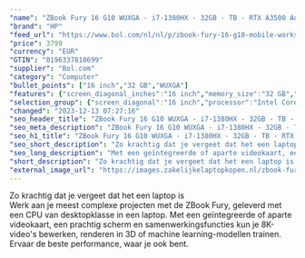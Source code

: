 ```yaml
---
"name": "ZBook Fury 16 G10 WUXGA - i7-1380HX - 32GB - TB - RTX A3500 Ada"
"brand": "HP"
"feed_url": "https://www.bol.com/nl/nl/p/zbook-fury-16-g10-mobile-workstation-pc-wolf-pro-security-edition-16-windows-11-pro-intel-core-i7-32gb-ram-1tb-ssd-nvidia-wuxga/9300000156850984"
"price": 3799
"currency": "EUR"
"GTIN": "0196337818699"
"supplier": "Bol.com"
"category": "Computer"
"bullet_points": ["16 inch","32 GB","WUXGA"]
"features": {"screen_diagonal_inches":"16 inch","memory_size":"32 GB","graphics":"WUXGA"}
"selection_group": {"screen_diagonal":"16 inch","processor":"Intel Core i7","changed_price_past_3_days":false,"product_family":"Zbook"}
"changed": "2023-12-13 07:27:16"
"seo_header_title": "ZBook Fury 16 G10 WUXGA - i7-1380HX - 32GB - TB - RTX A3500 Ada"
"seo_meta_description": "ZBook Fury 16 G10 WUXGA - i7-1380HX - 32GB - TB - RTX A3500 Ada"
"seo_h1_title": "ZBook Fury 16 G10 WUXGA - i7-1380HX - 32GB - TB - RTX A3500 Ada"
"seo_short_description": "Zo krachtig dat je vergeet dat het een laptop is <br />Werk aan je meest complexe projecten met de ZBook Fury, geleverd met een CPU van desktopklasse in een laptop."
"seo_long_description": "Met een geïntegreerde of aparte videokaart, een prachtig scherm en samenwerkingsfuncties kun je 8K-video's bewerken, renderen in 3D of machine learning-modellen trainen. Ervaar de beste performance, waar je ook bent."
"short_description": "Zo krachtig dat je vergeet dat het een laptop is Werk aan je meest complexe projecten met de ZBook Fury, geleverd met een CPU van desktopklasse in een laptop. Met een geïntegreerde of aparte videokaart, een prachtig scherm en samenwerkingsfuncties kun je 8K-video's bewerken, renderen in 3D of machine learning-modellen trainen. Ervaar de beste performance, waar je ook bent."
"external_image_url": "https://images.zakelijkelaptopkopen.nl/zbook-fury-16-g10-mobile-workstation-pc-wolf-pro-security-edition-16-windows-11-pro-intel-core-i7-32gb-ram-1tb-ssd-nvidia-wuxga.webp"
---
```


Zo krachtig dat je vergeet dat het een laptop is <br />Werk aan je meest complexe projecten met de ZBook Fury, geleverd met een CPU van desktopklasse in een laptop. Met een geïntegreerde of aparte videokaart, een prachtig scherm en samenwerkingsfuncties kun je 8K-video's bewerken, renderen in 3D of machine learning-modellen trainen. Ervaar de beste performance, waar je ook bent.